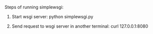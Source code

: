 Steps of running simplewsgi:

1. Start wsgi server:
    python simplewsgi.py

2. Send request to wsgi server in another terminal:
    curl 127.0.0.1:8080
